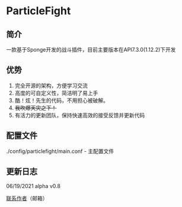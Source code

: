 # **ParticleFight**
简介
-
一款基于Sponge开发的战斗插件，目前主要版本在API7.3.0(1.12.2)下开发

优势
-
 1. 完全开源的架构，方便学习交流
 2. 高度的可自定义性，简洁明了易上手
 3. 酷！炫！先生的代码，不用担心被破解。
 4. ~~我吹爆天灾之下！~~
 5. 有活力的更新团队，保持快速高效的接受反馈并更新代码

配置文件
-
 ./config/particlefight/main.conf - 主配置文件

更新日志
-
 06/19/2021 alpha v0.8

[联系作者](http://mail.qq.com/cgi-bin/qm_share?t=qm_mailme&email=ahIPBg8YKgwFEgcLAwZECQUH)（邮箱）
